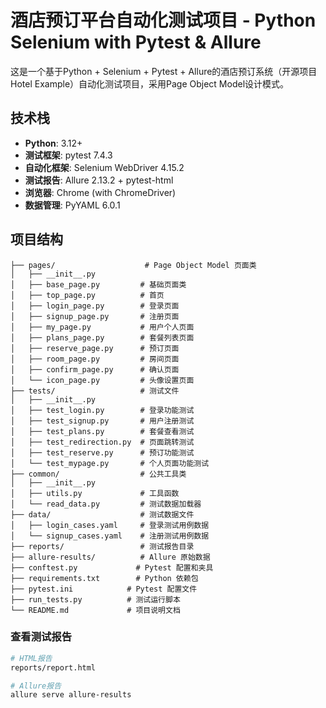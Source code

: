# 酒店预订平台自动化测试项目 - Python Selenium with Pytest & Allure

这是一个基于Python + Selenium + Pytest + Allure的酒店预订系统（开源项目Hotel Example）自动化测试项目，采用Page Object Model设计模式。

## 技术栈

- **Python**: 3.12+
- **测试框架**: pytest 7.4.3
- **自动化框架**: Selenium WebDriver 4.15.2
- **测试报告**: Allure 2.13.2 + pytest-html
- **浏览器**: Chrome (with ChromeDriver)
- **数据管理**: PyYAML 6.0.1

## 项目结构

```
├── pages/                    # Page Object Model 页面类
│   ├── __init__.py
│   ├── base_page.py         # 基础页面类
│   ├── top_page.py          # 首页
│   ├── login_page.py        # 登录页面
│   ├── signup_page.py       # 注册页面
│   ├── my_page.py           # 用户个人页面
│   ├── plans_page.py        # 套餐列表页面
│   ├── reserve_page.py      # 预订页面
│   ├── room_page.py         # 房间页面
│   ├── confirm_page.py      # 确认页面
│   └── icon_page.py         # 头像设置页面
├── tests/                   # 测试文件
│   ├── __init__.py
│   ├── test_login.py        # 登录功能测试
│   ├── test_signup.py       # 用户注册测试
│   ├── test_plans.py        # 套餐查看测试
│   ├── test_redirection.py  # 页面跳转测试
│   ├── test_reserve.py      # 预订功能测试
│   └── test_mypage.py       # 个人页面功能测试
├── common/                  # 公共工具类
│   ├── __init__.py
│   ├── utils.py             # 工具函数
│   └── read_data.py         # 测试数据加载器
├── data/                    # 测试数据文件
│   ├── login_cases.yaml     # 登录测试用例数据
│   └── signup_cases.yaml    # 注册测试用例数据
├── reports/                 # 测试报告目录
├── allure-results/          # Allure 原始数据
├── conftest.py             # Pytest 配置和夹具
├── requirements.txt        # Python 依赖包
├── pytest.ini            # Pytest 配置文件
├── run_tests.py          # 测试运行脚本
└── README.md             # 项目说明文档
```

### 查看测试报告
```bash
# HTML报告
reports/report.html

# Allure报告
allure serve allure-results
```